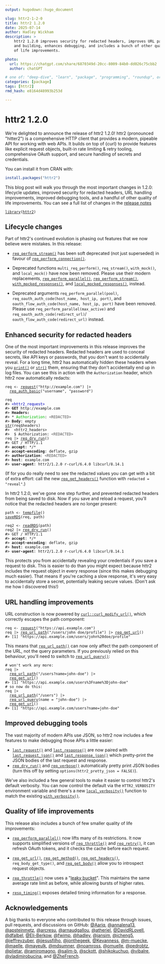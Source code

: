 ```yaml
---
output: hugodown::hugo_document

slug: httr2-1-2-0
title: httr2 1.2.0
date: 2025-07-14
author: Hadley Wickham
description: >
    httr2 1.2.0 improves security for redacted headers, improves URL parsing
    and building, enhances debugging, and includes a bunch of other quality
    of life improvements.

photo:
  url: https://chatgpt.com/share/6870349d-20cc-8009-84b0-dd026c75cbb2
  author: chatGPT

# one of: "deep-dive", "learn", "package", "programming", "roundup", or "other"
categories: [package] 
tags: [httr2]
rmd_hash: e8164d48993b253d

---
```


<!--
TODO:
* [x] Look over / edit the post's title in the yaml
* [x] Edit (or delete) the description; note this appears in the Twitter card
* [x] Pick category and tags (see existing with [`hugodown::tidy_show_meta()`](https://rdrr.io/pkg/hugodown/man/use_tidy_post.html))
* [x] Find photo & update yaml metadata
* [x] Create `thumbnail-sq.jpg`; height and width should be equal
* [x] Create `thumbnail-wd.jpg`; width should be >5x height
* [x] [`hugodown::use_tidy_thumbnails()`](https://rdrr.io/pkg/hugodown/man/use_tidy_post.html)
* [x] Add intro sentence, e.g. the standard tagline for the package
* [x] [`usethis::use_tidy_thanks()`](https://usethis.r-lib.org/reference/use_tidy_thanks.html)
-->

# httr2 1.2.0

We're delighted to announce the release of httr2 1.2.0! httr2 (pronounced "hitter2") is a comprehensive HTTP client that provides a modern, pipeable API for working with web APIs. It builds on top of {curl} to provide features like explicit request objects, built-in rate limiting & retry tooling, comprehensive OAuth support, and secure handling of secrets and credentials.

You can install it from CRAN with:

``` r
install.packages("httr2")
```

This blog post will walk you through the most important changes in 1.2.0: lifecycle updates, improved security for redacted headers, URL handling improvements, improved debugging tools, and a handful of other quality of life improvements. You can see a full list of changes in the [release notes](https://github.com/r-lib/httr2/releases/tag/v1.2.0)

<div class="highlight">

<pre class='chroma'><code class='language-r' data-lang='r'><span><span class='kr'><a href='https://rdrr.io/r/base/library.html'>library</a></span><span class='o'>(</span><span class='nv'><a href='https://httr2.r-lib.org'>httr2</a></span><span class='o'>)</span></span></code></pre>

</div>

## Lifecycle changes

Part of httr2's continued evolution is phasing out features that we now believe were mistakes. In this release:

-   [`req_perform_stream()`](https://httr2.r-lib.org/reference/req_perform_stream.html) has been soft deprecated (not just superseded) in favour of [`req_perform_connection()`](https://httr2.r-lib.org/reference/req_perform_connection.html).

-   Deprecated functions `multi_req_perform()`, `req_stream()`, `with_mock()`, and `local_mock()` have now been removed. Please use their modern replacements, [`req_perform_parallel()`](https://httr2.r-lib.org/reference/req_perform_parallel.html), [`req_perform_stream()`](https://httr2.r-lib.org/reference/req_perform_stream.html), [`with_mocked_responses()`](https://httr2.r-lib.org/reference/with_mocked_responses.html), and [`local_mocked_responses()`](https://httr2.r-lib.org/reference/with_mocked_responses.html), instead.

-   Deprecated arguments `req_perform_parallel(pool)`, `req_oauth_auth_code(host_name, host_ip, port)`, and `oauth_flow_auth_code(host_name, host_ip, port)` have been removed. Please use `req_perform_parallel(max_active)` and `req_oauth_auth_code(redirect_url)`/ `oauth_flow_auth_code(redirect_url)` instead.

## Enhanced security for redacted headers

One of the most important improvements in this release improves the security of redacted headers. Redacted headers are used to conceal secrets, like API keys or passwords, that you don't want to accidentally reveal. For a long time, httr2 has automatically hidden these headers when you [`print()`](https://rdrr.io/r/base/print.html) or [`str()`](https://rdrr.io/r/utils/str.html) them, ensuring that they don't accidentally end up in log files. You can see this in action with the `Authorization` header, which httr2 now automatically redacts:

<div class="highlight">

<pre class='chroma'><code class='language-r' data-lang='r'><span><span class='nv'>req</span> <span class='o'>&lt;-</span> <span class='nf'><a href='https://httr2.r-lib.org/reference/request.html'>request</a></span><span class='o'>(</span><span class='s'>"http://example.com"</span><span class='o'>)</span> <span class='o'>|&gt;</span></span>
<span>  <span class='nf'><a href='https://httr2.r-lib.org/reference/req_auth_basic.html'>req_auth_basic</a></span><span class='o'>(</span><span class='s'>"username"</span>, <span class='s'>"password"</span><span class='o'>)</span></span>
<span></span>
<span><span class='nv'>req</span></span>
<span><span class='c'>#&gt; <span style='color: #0000BB;'>&lt;httr2_request&gt;</span></span></span>
<span><span class='c'>#&gt; <span style='font-weight: bold;'>GET</span> http://example.com</span></span>
<span><span class='c'>#&gt; <span style='font-weight: bold;'>Headers:</span></span></span>
<span><span class='c'>#&gt; * <span style='color: #00BB00;'>Authorization</span>: <span style='color: #555555;'>&lt;REDACTED&gt;</span></span></span>
<span><span class='c'>#&gt; <span style='font-weight: bold;'>Body</span>: empty</span></span>
<span></span><span><span class='nf'><a href='https://rdrr.io/r/utils/str.html'>str</a></span><span class='o'>(</span><span class='nv'>req</span><span class='o'>$</span><span class='nv'>headers</span><span class='o'>)</span></span>
<span><span class='c'>#&gt;  &lt;httr2_headers&gt;</span></span>
<span><span class='c'>#&gt;  $ Authorization: <span style='color: #555555;'>&lt;REDACTED&gt;</span></span></span>
<span></span><span><span class='nv'>req</span> <span class='o'>|&gt;</span> <span class='nf'><a href='https://httr2.r-lib.org/reference/req_dry_run.html'>req_dry_run</a></span><span class='o'>(</span><span class='o'>)</span></span>
<span><span class='c'>#&gt; GET / HTTP/1.1</span></span>
<span><span class='c'>#&gt; <span style='font-weight: bold;'>accept</span>: */*</span></span>
<span><span class='c'>#&gt; <span style='font-weight: bold;'>accept-encoding</span>: deflate, gzip</span></span>
<span><span class='c'>#&gt; <span style='font-weight: bold;'>authorization</span>: <span style='color: #555555;'>&lt;REDACTED&gt;</span></span></span>
<span><span class='c'>#&gt; <span style='font-weight: bold;'>host</span>: example.com</span></span>
<span><span class='c'>#&gt; <span style='font-weight: bold;'>user-agent</span>: httr2/1.2.0 r-curl/6.4.0 libcurl/8.14.1</span></span>
<span></span></code></pre>

</div>

(If for you do really need to see the redacted values you can get with a bit of extra effort: call the new [`req_get_headers()`](https://httr2.r-lib.org/reference/req_get_headers.html) function with `redacted = "reveal"`.)

In httr2 1.2.0, we've gone one step further, and prevented redacted headers from being saved to disk. Now if you save and reload a request, you'll notice that the redacted headers are no longer present:

<div class="highlight">

<pre class='chroma'><code class='language-r' data-lang='r'><span><span class='nv'>path</span> <span class='o'>&lt;-</span> <span class='nf'><a href='https://rdrr.io/r/base/tempfile.html'>tempfile</a></span><span class='o'>(</span><span class='o'>)</span></span>
<span><span class='nf'><a href='https://rdrr.io/r/base/readRDS.html'>saveRDS</a></span><span class='o'>(</span><span class='nv'>req</span>, <span class='nv'>path</span><span class='o'>)</span></span>
<span></span>
<span><span class='nv'>req2</span> <span class='o'>&lt;-</span> <span class='nf'><a href='https://rdrr.io/r/base/readRDS.html'>readRDS</a></span><span class='o'>(</span><span class='nv'>path</span><span class='o'>)</span></span>
<span><span class='nv'>req2</span> <span class='o'>|&gt;</span> <span class='nf'><a href='https://httr2.r-lib.org/reference/req_dry_run.html'>req_dry_run</a></span><span class='o'>(</span><span class='o'>)</span></span>
<span><span class='c'>#&gt; GET / HTTP/1.1</span></span>
<span><span class='c'>#&gt; <span style='font-weight: bold;'>accept</span>: */*</span></span>
<span><span class='c'>#&gt; <span style='font-weight: bold;'>accept-encoding</span>: deflate, gzip</span></span>
<span><span class='c'>#&gt; <span style='font-weight: bold;'>host</span>: example.com</span></span>
<span><span class='c'>#&gt; <span style='font-weight: bold;'>user-agent</span>: httr2/1.2.0 r-curl/6.4.0 libcurl/8.14.1</span></span>
<span></span></code></pre>

</div>

This protects you from accidentally revealing your credentials if you save a request to disk. This is easier to do than you might expect because httr2 includes the request object in every response (since this makes debugging much easier). That means if you're caching a slow response, it's very easy to accidentally store a secret, potentially leaking secure values. (Don't ask me how I discovered this!)

## URL handling improvements

URL construction is now powered by [`curl::curl_modify_url()`](https://jeroen.r-universe.dev/curl/reference/curl_parse_url.html), which correctly escapes the path component:

<div class="highlight">

<pre class='chroma'><code class='language-r' data-lang='r'><span><span class='nv'>req</span> <span class='o'>&lt;-</span> <span class='nf'><a href='https://httr2.r-lib.org/reference/request.html'>request</a></span><span class='o'>(</span><span class='s'>"https://api.example.com"</span><span class='o'>)</span></span>
<span><span class='nv'>req</span> <span class='o'>|&gt;</span> <span class='nf'><a href='https://httr2.r-lib.org/reference/req_url.html'>req_url_path</a></span><span class='o'>(</span><span class='s'>"/users/john doe/profile"</span><span class='o'>)</span> <span class='o'>|&gt;</span> <span class='nf'><a href='https://httr2.r-lib.org/reference/req_get_url.html'>req_get_url</a></span><span class='o'>(</span><span class='o'>)</span></span>
<span><span class='c'>#&gt; [1] "https://api.example.com/users/john%20doe/profile"</span></span>
<span></span></code></pre>

</div>

This means that [`req_url_path()`](https://httr2.r-lib.org/reference/req_url.html) can now only affect the path component of the URL, not the query parameters. If you previously relied on this behaviour, you'll need to switch to [`req_url_query()`](https://httr2.r-lib.org/reference/req_url.html):

<div class="highlight">

<pre class='chroma'><code class='language-r' data-lang='r'><span><span class='c'># won't work any more:</span></span>
<span><span class='nv'>req</span> <span class='o'>|&gt;</span> </span>
<span>  <span class='nf'><a href='https://httr2.r-lib.org/reference/req_url.html'>req_url_path</a></span><span class='o'>(</span><span class='s'>"/users?name=john-doe"</span><span class='o'>)</span> <span class='o'>|&gt;</span> </span>
<span>  <span class='nf'><a href='https://httr2.r-lib.org/reference/req_get_url.html'>req_get_url</a></span><span class='o'>(</span><span class='o'>)</span></span>
<span><span class='c'>#&gt; [1] "https://api.example.com/users%3Fname%3Djohn-doe"</span></span>
<span></span><span><span class='c'># so now do this:</span></span>
<span><span class='nv'>req</span> <span class='o'>|&gt;</span> </span>
<span>  <span class='nf'><a href='https://httr2.r-lib.org/reference/req_url.html'>req_url_path</a></span><span class='o'>(</span><span class='s'>"/users"</span><span class='o'>)</span> <span class='o'>|&gt;</span> </span>
<span>  <span class='nf'><a href='https://httr2.r-lib.org/reference/req_url.html'>req_url_query</a></span><span class='o'>(</span>name <span class='o'>=</span> <span class='s'>"john-doe"</span><span class='o'>)</span> <span class='o'>|&gt;</span> </span>
<span>  <span class='nf'><a href='https://httr2.r-lib.org/reference/req_get_url.html'>req_get_url</a></span><span class='o'>(</span><span class='o'>)</span></span>
<span><span class='c'>#&gt; [1] "https://api.example.com/users?name=john-doe"</span></span>
<span></span></code></pre>

</div>

## Improved debugging tools

The vast majority of modern APIs use JSON, so httr2 now includes a few features to make debugging those APIs a little easier:

-   [`last_request()`](https://httr2.r-lib.org/reference/last_response.html) and [`last_response()`](https://httr2.r-lib.org/reference/last_response.html) are now paired with [`last_request_json()`](https://httr2.r-lib.org/reference/last_response.html) and [`last_response_json()`](https://httr2.r-lib.org/reference/last_response.html) which pretty-print the JSON bodies of the last request and response.
-   [`req_dry_run()`](https://httr2.r-lib.org/reference/req_dry_run.html) and [`req_verbose()`](https://httr2.r-lib.org/reference/req_verbose.html) automatically pretty print JSON bodies (turn this off by setting `options(httr2_pretty_json = FALSE)`).

We've also included a few general tools to make it easier to control httr2's default verbosity. You can now control the default via the `HTTR2_VERBOSITY` environment variable and there's a new [`local_verbosity()`](https://httr2.r-lib.org/reference/with_verbosity.html) function to match the existing [`with_verbosity()`](https://httr2.r-lib.org/reference/with_verbosity.html).

## Quality of life improvements

This release also includes a bunch of few smaller quality of life improvements:

-   [`req_perform_parallel()`](https://httr2.r-lib.org/reference/req_perform_parallel.html) now lifts many of its restrictions. It now supports simplified versions of [`req_throttle()`](https://httr2.r-lib.org/reference/req_throttle.html) and [`req_retry()`](https://httr2.r-lib.org/reference/req_retry.html), it can refresh OAuth tokens, and it checks the cache before each request.

-   [`req_get_url()`](https://httr2.r-lib.org/reference/req_get_url.html), [`req_get_method()`](https://httr2.r-lib.org/reference/req_get_method.html), [`req_get_headers()`](https://httr2.r-lib.org/reference/req_get_headers.html), `req_body_get_type()`, and [`req_get_body()`](https://httr2.r-lib.org/reference/req_get_body_type.html) allow you to introspect request objects.

-   [`req_throttle()`](https://httr2.r-lib.org/reference/req_throttle.html) now uses a "[leaky bucket](https://en.wikipedia.org/wiki/Leaky_bucket)". This maintains the same average rate limit as before, while allowing bursts of higher rates.

-   [`resp_timing()`](https://httr2.r-lib.org/reference/resp_timing.html) exposes detailed timing information for a response.

## Acknowledgements

A big thanks to everyone who contributed to this release through issues, pull requests, and discussions on GitHub: [@Aariq](https://github.com/Aariq), [@annalena13](https://github.com/annalena13), [@apsteinmetz](https://github.com/apsteinmetz), [@arcresu](https://github.com/arcresu), [@arnaudgallou](https://github.com/arnaudgallou), [@atheriel](https://github.com/atheriel), [@DavidRLovell](https://github.com/DavidRLovell), [@dfalbel](https://github.com/dfalbel), [@Eli-Berkow](https://github.com/Eli-Berkow), [@fwimp](https://github.com/fwimp), [@hadley](https://github.com/hadley), [@jansim](https://github.com/jansim), [@jcheng5](https://github.com/jcheng5), [@jeffreyzuber](https://github.com/jeffreyzuber), [@jjesusfilho](https://github.com/jjesusfilho), [@jonthegeek](https://github.com/jonthegeek), [@Kevanness](https://github.com/Kevanness), [@m-muecke](https://github.com/m-muecke), [@maelle](https://github.com/maelle), [@mayeulk](https://github.com/mayeulk), [@mdsumner](https://github.com/mdsumner), [@noamross](https://github.com/noamross), [@omuelle](https://github.com/omuelle), [@pedrobtz](https://github.com/pedrobtz), [@plietar](https://github.com/plietar), [@ramiromagno](https://github.com/ramiromagno), [@salim-b](https://github.com/salim-b), [@sckott](https://github.com/sckott), [@shikokuchuo](https://github.com/shikokuchuo), [@vibalre](https://github.com/vibalre), [@vladimirobucina](https://github.com/vladimirobucina), and [@ZheFrench](https://github.com/ZheFrench).

